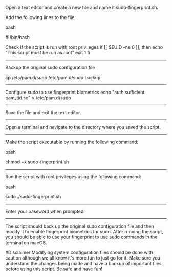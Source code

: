 
Open a text editor and create a new file and name it sudo-fingerprint.sh.

Add the following lines to the file:

bash

#!/bin/bash

Check if the script is run with root privileges
if [[ $EUID -ne 0 ]]; then
    echo "This script must be run as root"
    exit 1
fi

---------------------------------------------------------------

Backup the original sudo configuration file

cp /etc/pam.d/sudo /etc/pam.d/sudo.backup

---------------------------------------------------------------

Configure sudo to use fingerprint biometrics
echo "auth       sufficient     pam_tid.so" > /etc/pam.d/sudo

---------------------------------------------------------------

Save the file and exit the text editor.

---------------------------------------------------------------

Open a terminal and navigate to the directory where you saved the script.

---------------------------------------------------------------

Make the script executable by running the following command:

bash

chmod +x sudo-fingerprint.sh

---------------------------------------------------------------

Run the script with root privileges using the following command:

bash

sudo ./sudo-fingerprint.sh

---------------------------------------------------------------

Enter your password when prompted.

---------------------------------------------------------------

The script should back up the original sudo configuration file and then modify it to enable fingerprint biometrics for sudo. After running the script, you should be able to use your fingerprint to use sudo commands in the terminal on macOS.


#Disclaimer
Modifying system configuration files should be done with caution although we all know it's more fun to just go for it. Make sure you understand the changes being made and have a backup of important files before using this script. Be safe and have fun!
